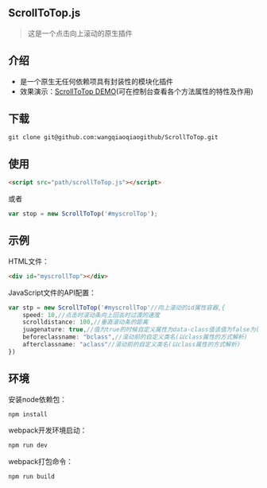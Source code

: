 ﻿## ScrollToTop.js
>这是一个点击向上滚动的原生插件
## 介绍
* 是一个原生无任何依赖项具有封装性的模块化插件
* 效果演示：[ScrollToTop DEMO](https://wangqiaoqiaogithub.github.io/ScrollToTop/dist/index.html)(可在控制台查看各个方法属性的特性及作用)
## 下载
```
git clone git@github.com:wangqiaoqiaogithub/ScrollToTop.git
```
## 使用
 ```html
<script src="path/scrollToTop.js"></script>
```
或者
```js
var stop = new ScrollToTop('#myscrolTop');
```
## 示例
HTML文件：
```html
<div id="myscrollTop"></div>
```
JavaScript文件的API配置：
```js
var stp = new ScrollToTop('#myscrollTop'//向上滚动的id属性容器,{
    speed: 10,//点击时滚动条向上回去时过渡的速度
    scrolldistance: 100,//垂直滚动条的距离
    juagenature: true,//值为true的时候自定义属性为data-class值该值为false为(data-class属性会自动解析为)
    beforeclassname: "bclass",//滚动前的自定义类名(以class属性的方式解析)
    afterclassname: "aclass"//滚动前的自定义类名(以class属性的方式解析)
})
```
## 环境
安装node依赖包：
```
npm install
```
webpack开发环境启动：
```js
npm run dev
```
webpack打包命令：
```js
npm run build
```

